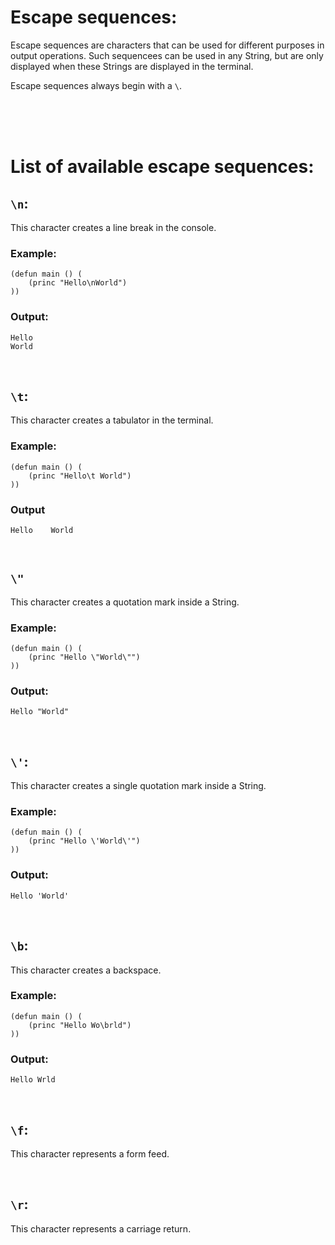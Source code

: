 # Escape sequences:
Escape sequences are characters that can be used for different purposes in output operations. Such sequencees can be used in any String, but are only displayed when these Strings are displayed in the terminal.

Escape sequences always begin with a `\`.

<br/>
<br/>
<br/>

# List of available escape sequences:

## `\n`:
This character creates a line break in the console.

### Example:
```Lisp
(defun main () (
    (princ "Hello\nWorld")
))
```
### Output:
```
Hello
World
```

<br/>

## `\t`:
This character creates a tabulator in the terminal.

### Example:
```Lisp
(defun main () (
    (princ "Hello\t World")
))
```

### Output
```
Hello    World
```

<br/>

## `\"`
This character creates a quotation mark inside a String.

### Example:
```Lisp
(defun main () (
    (princ "Hello \"World\"")
))
```

### Output:
```
Hello "World"
```

<br/>

## `\'`:
This character creates a single quotation mark inside a String.

### Example:
```Lisp
(defun main () (
    (princ "Hello \'World\'")
))
```

### Output:
```
Hello 'World'
```

<br/>

## `\b`:
This character creates a backspace.

### Example:
```Lisp
(defun main () (
    (princ "Hello Wo\brld")
))
```

### Output:
```
Hello Wrld
```

<br/>

## `\f`:
This character represents a form feed.

<br/>

## `\r`:
This character represents a carriage return.

<br/>
